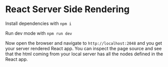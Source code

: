 # React Server Side Rendering

Install dependencies with
```npm i```

Run dev mode with
```npm run dev```

Now open the browser and navigate to `http://localhost:2048` and you get your server rendered React app. You can inspect the page source and see that the html coming from your local server has all the nodes defined in the React app.



